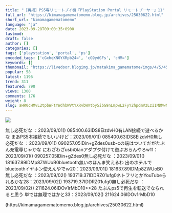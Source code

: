 ```yaml
---
title: "［再掲］PS5専リモートプイ機『PlayStation Portal リモートプーヤー』11"
full_url: "https://kimamagamematomemo.blog.jp/archives/25030622.html"
short_url: "kimamagamematomemo"
language: "ja"
date: 2023-09-28T09:00:35+0900
lastmod: 
draft: false
author: []
categories: []
tags: ['playstation', 'portal', 'ps']
encoded_tags: ['cGxheXN0YXRpb24=', 'cG9ydGFs', 'cHM=']
keywords: []
thumbnail: "https://livedoor.blogimg.jp/matakima_gamematome/imgs/4/5/45b69cff.jpg"
popular: 58
latest: 1196
trend: 311
featured: 790
views: 1300
comments: 176
weight: 8
slug: aHR0cHMvL2tpbWFtYWdhbWVtYXRvbWVtby5ibG9nLmpwL2FyY2hpdmVzLzI1MDMwNjIyLmh0bWw=
---
```


![](https://livedoor.blogimg.jp/matakima_gamematome/imgs/4/5/45b69cff.jpg)

無し必死だな ：2023/09/01() 085400.63IDS8EizdvH0有LAN接続で遊べるかな まあPS5本接続でもいいけど：2023/09/01() 085400.63IDS8EizdvH0無し必死だな ：2023/09/01() 090257.05IDin+gZdes0usb-cの端はついてだがたぶん充電専じゃかな にわざわざusbのlanアダプタ付けて遊ぶおらんやろw11：2023/09/01() 090257.05IDin+gZdes0無し必死だな ：2023/09/01() 181637.89IDMp8ZWUoB0bluetooth無いのほんま笑えるわ 出のホテルでbluetoothイヤホン使えんやでｗ20：2023/09/01() 181637.89IDMp8ZWUoB0無し必死だな ：2023/09/02() 193719.37IDDRZ01ufg0ネトフリとかYouTubeられるかな28：2023/09/02() 193719.37IDDRZ01ufg0無し必死だな ：2023/09/02() 211624.06IDOv1rMbD10>>28 たぶんps5で再生を転送でなられると思う 単では無理ではかと33：2023/09/02() 211624.06IDOv1rMbD10

(https//kimamagamematomemo.blog.jp/archives/25030622.html)
